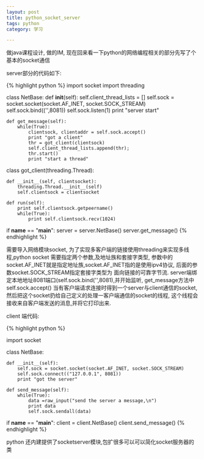 ```yaml
---
layout: post
title: python_socket_server
tags: python
category: 学习

---
```


做java课程设计, 做的IM, 现在回来看一下python的网络编程相关的部分先写了个基本的socket通信

server部分的代码如下:

{% highlight python %}
import socket
import threading

class NetBase:
	def __init__(self):
		self.client_thread_lists = []
		self.sock = socket.socket(socket.AF_INET, socket.SOCK_STREAM)
		self.sock.bind(('',8081))
		self.sock.listen(1)
		print "server start"


	def get_message(self):
		while(True):
			clientsock, clientaddr = self.sock.accept()
			print "got a client"
			thr = got_client(clientsock)
			self.client_thread_lists.append(thr);
			thr.start()
			print "start a thread"


class got_client(threading.Thread):

	def __init__(self, clientsocket):
		threading.Thread.__init__(self)
		self.clientsock = clientsocket

	def run(self):
		print self.clientsock.getpeername()
		while(True):
			print self.clientsock.recv(1024)



if __name__ == "__main__":
	server = server.NetBase()
	server.get_message()
{% endhighlight %}

需要导入网络模块socket, 为了实现多客户端的链接使用threading来实现多线程,python socket 需要指定两个参数,及地址族和套接字类型, 参数中的socket.AF_INET就是指定地址族,socket.AF_INET指的是使用ipv4协议, 后面的参数socket.SOCK_STREAM指定套接字类型为 面向链接的可靠字节流. server端绑定本地地址8081端口(self.sock.bind('',8081),并开始监听, get_message方法中 self.sock.accept() 当有客户端请求连接时得到一个server与client通信的socket, 然后把这个socket扔给自己定义的处理一客户端通信的socket的线程, 这个线程会接收来自客户端发送的消息,并将它打印出来.

client 端代码:

{% highlight python %}

import socket

class NetBase:
	
	def __init__(self):
		self.sock = socket.socket(socket.AF_INET, socket.SOCK_STREAM)
		self.sock.connect(("127.0.0.1", 8081))
		print "got the server"
	
	def send_message(self):
		while(True):
			data =raw_input("send the server a message,\n")
			print data
			self.sock.sendall(data)


if __name__ == "__main__":
	client = client.NetBase()
	client.send_message()
{% endhighlight %}

python 还内建提供了socketserver模块,包扩很多可以可以简化socket服务器的类
